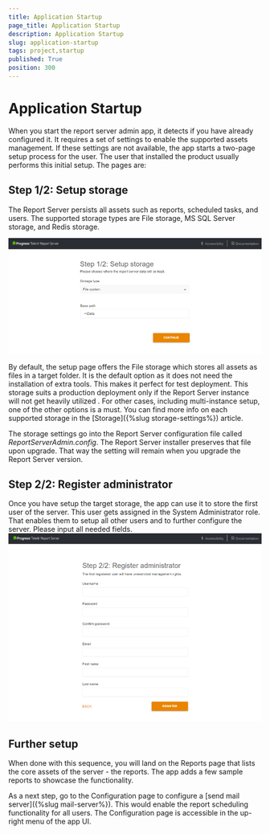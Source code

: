 ```yaml
---
title: Application Startup
page_title: Application Startup
description: Application Startup
slug: application-startup
tags: project,startup
published: True
position: 300
---
```


# Application Startup
When you start the report server admin app, it detects if you have already configured it. It requires a set of settings to enable the supported assets management. If these settings are not available, the app starts a two-page setup process for the user.  The user that installed the product usually performs this initial setup. The pages are:

## Step 1/2: Setup storage
The Report Server persists all assets such as reports, scheduled tasks, and users. The supported storage types are File storage, MS SQL Server storage, and Redis storage.

![Setup Storage](../../images/report-server-images/setup_storage_960.png)

By default, the setup page offers the File storage which stores all assets  as files in a target folder. It is the default option as it does not need the installation of extra tools. This makes it perfect for test deployment. This storage suits a production deployment only  if the Report Server instance will not get heavily utilized . For other cases, including multi-instance setup, one of the other options is a must. You can find more info on each supported storage in the [Storage]({%slug storage-settings%}) article. 

The storage settings go into the Report Server configuration file called *ReportServerAdmin.config*. The Report Server installer preserves that file upon upgrade. That way the setting will remain when you upgrade the Report Server version.

## Step 2/2: Register administrator
Once you have setup the target storage, the app can use it to store the first user of the server. This user gets assigned in the System Administrator role. That enables them to setup all other users and to further configure the server. Please input all needed fields.
![Setup Storage](../../images/report-server-images/setup_admin_user_960.png)

## Further setup
When done with this sequence, you will land on the Reports page that lists the core assets of the server - the reports. The app adds a few sample reports to showcase the functionality.

As a next step, go to the Configuration page to configure a [send mail server]({%slug mail-server%}). This would enable the report scheduling functionality for all users.  The Configuration page is accessible in the up-right menu of the app UI.
